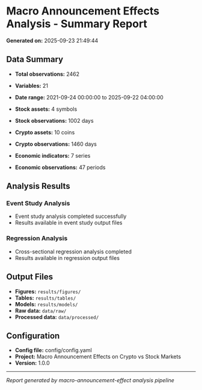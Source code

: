 # Macro Announcement Effects Analysis - Summary Report

**Generated on:** 2025-09-23 21:49:44

## Data Summary

- **Total observations:** 2462
- **Variables:** 21
- **Date range:** 2021-09-24 00:00:00 to 2025-09-22 04:00:00

- **Stock assets:** 4 symbols
- **Stock observations:** 1002 days
- **Crypto assets:** 10 coins
- **Crypto observations:** 1460 days
- **Economic indicators:** 7 series
- **Economic observations:** 47 periods

## Analysis Results

### Event Study Analysis
- Event study analysis completed successfully
- Results available in event study output files

### Regression Analysis
- Cross-sectional regression analysis completed
- Results available in regression output files

## Output Files

- **Figures:** `results/figures/`
- **Tables:** `results/tables/`
- **Models:** `results/models/`
- **Raw data:** `data/raw/`
- **Processed data:** `data/processed/`

## Configuration

- **Config file:** config/config.yaml
- **Project:** Macro Announcement Effects on Crypto vs Stock Markets
- **Version:** 1.0.0

---
*Report generated by macro-announcement-effect analysis pipeline*
